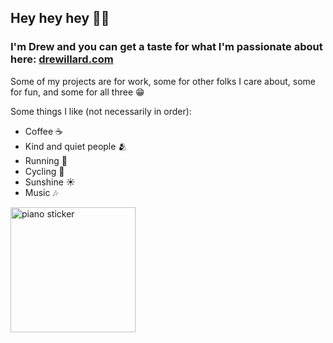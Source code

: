 ## Hey hey hey 🙋‍♂️

### I'm Drew and you can get a taste for what I'm passionate about here: [drewillard.com](https://drewillard.com/)

Some of my projects are for work, some for other folks I care about, some for fun, and some for all three 😁

Some things I like (not necessarily in order):
- Coffee ☕️
- Kind and quiet people 🫂
- Running 🏃
- Cycling 🚵
- Sunshine ☀️
- Music 🎶
<img src="https://github.com/user-attachments/assets/ca0a103c-8c40-4e0f-bd89-2ee785c43d48" alt="piano sticker" width="200"/>

<!--
**dwilla/dwilla** is a ✨ _special_ ✨ repository because its `README.md` (this file) appears on your GitHub profile.

Here are some ideas to get you started:

- 🔭 I’m currently working on ...
- 🌱 I’m currently learning ...
- 👯 I’m looking to collaborate on ...
- 🤔 I’m looking for help with ...
- 💬 Ask me about ...
- 📫 How to reach me: ...
- 😄 Pronouns: ...
- ⚡ Fun fact: ...
-->
